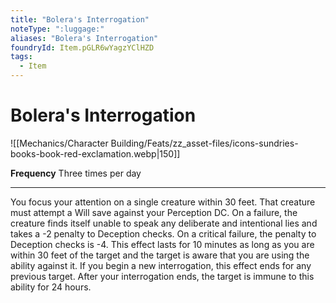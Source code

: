 ```yaml
---
title: "Bolera's Interrogation"
noteType: ":luggage:"
aliases: "Bolera's Interrogation"
foundryId: Item.pGLR6wYagzYClHZD
tags:
  - Item
---
```


# Bolera's Interrogation
![[Mechanics/Character Building/Feats/zz_asset-files/icons-sundries-books-book-red-exclamation.webp|150]]

**Frequency** Three times per day

* * *

You focus your attention on a single creature within 30 feet. That creature must attempt a Will save against your Perception DC. On a failure, the creature finds itself unable to speak any deliberate and intentional lies and takes a -2 penalty to Deception checks. On a critical failure, the penalty to Deception checks is -4. This effect lasts for 10 minutes as long as you are within 30 feet of the target and the target is aware that you are using the ability against it. If you begin a new interrogation, this effect ends for any previous target. After your interrogation ends, the target is immune to this ability for 24 hours.



